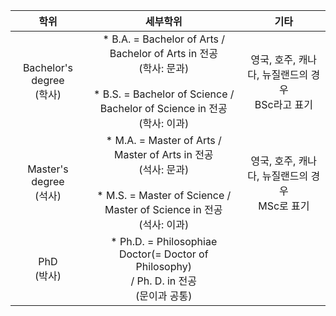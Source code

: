 |학위|세부학위|기타|
|:--:|:--:|:--:|
|Bachelor's degree<br>(학사)|* B.A. = Bachelor of Arts / Bachelor of Arts in 전공<br>(학사: 문과)<br><br>* B.S. = Bachelor of Science / Bachelor of Science in 전공<br>(학사: 이과)|영국, 호주, 캐나다, 뉴질랜드의 경우<br>BSc라고 표기|
|Master's degree<br>(석사)|* M.A. = Master of Arts / Master of Arts in 전공<br>(석사: 문과)<br><br>* M.S. = Master of Science / Master of Science in 전공<br>(석사: 이과)|영국, 호주, 캐나다, 뉴질랜드의 경우<br>MSc로 표기|
|PhD<br>(박사)|* Ph.D. = Philosophiae Doctor(= Doctor of Philosophy) <br>/ Ph. D. in 전공<br>(문이과 공통)
